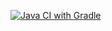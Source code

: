 [![Java CI with Gradle](https://github.com/QA-Lexx/testmode/actions/workflows/gradle.yml/badge.svg)](https://github.com/QA-Lexx/testmode/actions/workflows/gradle.yml)
